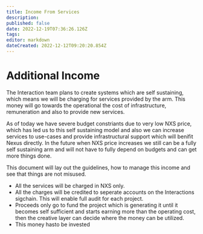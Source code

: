 ```yaml
---
title: Income From Services
description: 
published: false
date: 2022-12-19T07:36:26.126Z
tags: 
editor: markdown
dateCreated: 2022-12-12T09:20:20.854Z
---
```


# Additional Income
The Interaction team plans to create systems which are self sustaining, which means we will be charging for services provided by the arm. This money will go towards the operational the cost of infrastructure, remuneration and also to provide new services.

As of today we have severe budget constriants due to very low NXS price, which has led us to this self sustaining model and also we can increase services to use-cases and provide infrastructural support which will benifit Nexus directly. In the future when NXS price increases we still can be a fully self sustaining arm and will not have to fully depend on budgets and can get more things done.

This document will lay out the guidelines, how to manage this income and see that things are not misused.

- All the services will be charged in NXS only.
- All the charges will be credited to seperate accounts on the Interactions sigchain. This will enable full audit for each project.
- Proceeds only go to fund the project which is generating it until it becomes self sufficient and starts earning more than the operating cost, then the creative layer can decide where the money can be utilized.
- This money hasto be invested  


 